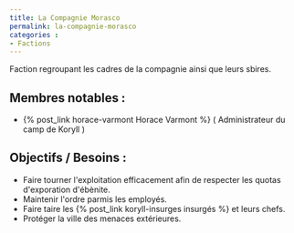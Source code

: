 ```yaml
---
title: La Compagnie Morasco
permalink: la-compagnie-morasco
categories :
- Factions
---
```


Faction regroupant les cadres de la compagnie ainsi que leurs sbires.

## Membres notables :
- {% post_link horace-varmont Horace Varmont %} ( Administrateur du camp de Koryll )


## Objectifs / Besoins :
- Faire tourner l'exploitation efficacement afin de respecter les quotas d'exporation d'ébènite.
- Maintenir l'ordre parmis les employés.
- Faire taire les {% post_link koryll-insurges insurgés %} et leurs chefs.
- Protéger la ville des menaces extérieures.
